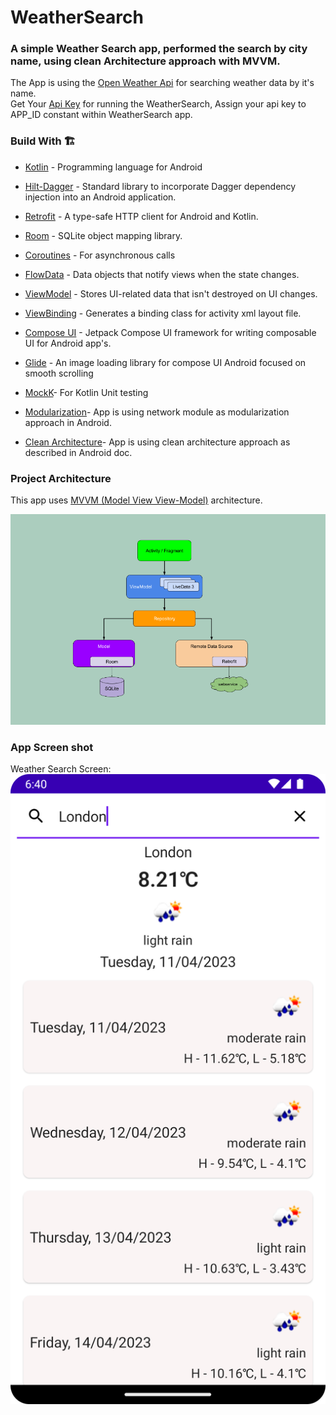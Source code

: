 # WeatherSearch
### A simple Weather Search app, performed the search by city name, using clean Architecture approach with MVVM.
The App is using the [Open Weather Api] for searching weather data by it's name.<br/>
Get Your [Api Key] for running the WeatherSearch, Assign your api key to APP_ID constant within WeatherSearch app.

### Build With 🏗️
- [Kotlin] - Programming language for Android
- [Hilt-Dagger] - Standard library to incorporate Dagger dependency injection into an Android application.
- [Retrofit] -  A type-safe HTTP client for Android and Kotlin.
- [Room] - SQLite object mapping library.
- [Coroutines] - For asynchronous calls
- [FlowData] - Data objects that notify views when the state changes.
- [ViewModel] - Stores UI-related data that isn't destroyed on UI changes.
- [ViewBinding] - Generates a binding class for activity xml layout file.
- [Compose UI] - Jetpack Compose UI framework for writing composable UI for Android app's.
- [Glide] - An image loading library for compose UI Android focused on smooth scrolling
- [MockK]- For Kotlin Unit testing
- [Modularization]- App is using network module as modularization approach in Android.
- [Clean Architecture]- App is using clean architecture approach as described in Android doc.

  [ViewModel]: <https://developer.android.com/topic/libraries/architecture/viewmodel>
  [Hilt-Dagger]: <https://dagger.dev/hilt/>
  [DataStore]: <https://developer.android.com/topic/libraries/architecture/datastore>
  [ViewBinding]: <https://developer.android.com/topic/libraries/view-binding>
  [Compose UI]: <https://developer.android.com/jetpack/androidx/releases/compose-ui>
  [FlowData]: <https://developer.android.com/kotlin/flow>
  [Retrofit]: <https://square.github.io/retrofit/>
  [ViewModel]: <https://developer.android.com/topic/libraries/architecture/viewmodel>
  [Glide]: <https://bumptech.github.io/glide/int/compose.html>
  [Kotlin]: <https://kotlinlang.org>
  [Coroutines]: <https://kotlinlang.org/docs/coroutines-overview.html>
  [MVVM (Model View View-Model)]: <https://developer.android.com/jetpack/guide#recommended-app-arch>
  [Open Weather Api]: <https://openweathermap.org/current>
  [Api Key]:  <https://home.openweathermap.org/api_keys>
  [Room]: <https://developer.android.com/training/data-storage/room/>
  [MockK]:  <https://mockk.io/>
  [Modularization]: <https://developer.android.com/topic/modularization>
  [Clean Architecture]: <https://developer.android.com/topic/architecture>

### Project Architecture

This app uses [MVVM (Model View View-Model)] architecture.

![alt text](https://github.com/maanbhati/WeatherSearch/blob/main/mvvm_architecture.png?raw=true)

### App Screen shot

Weather Search Screen:
![alt text](https://github.com/maanbhati/WeatherSearch/blob/main/Weather_data_for_searched_city.png?raw=true)
